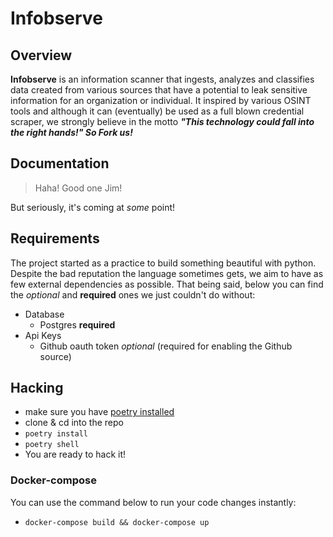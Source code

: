 # Infobserve

## Overview

**Infobserve** is an information scanner that ingests, analyzes and classifies data created from various sources that have a potential to leak sensitive information for an organization or individual. It inspired by various OSINT tools and although it can (eventually) be used as a full blown credential scraper, we strongly believe in the motto ***"This technology could fall into the right hands!" So Fork us!***

## Documentation

> Haha! Good one Jim!

But seriously, it's coming at *some* point!

## Requirements

The project started as a practice to build something beautiful with python. Despite the bad reputation the language sometimes gets, we aim to have as few external dependencies as possible. That being said, below you can find the *optional* and **required** ones we just couldn't do without:

* Database
  * Postgres **required**
* Api Keys
  * Github oauth token *optional* (required for enabling the Github source)

## Hacking

* make sure you have [poetry installed](https://python-poetry.org/docs/)
* clone & cd into the repo
* `poetry install `
* `poetry shell`
* You are ready to hack it!

### Docker-compose

You can use the command below to run your code changes instantly:

* `docker-compose build && docker-compose up`

